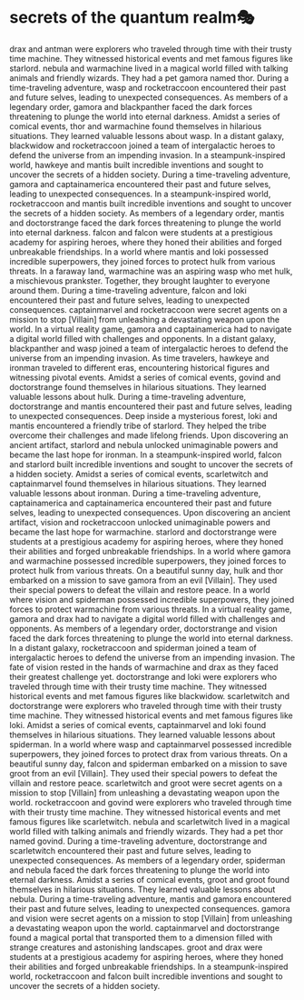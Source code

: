 # secrets of the quantum realm:performing_arts:

drax and antman were explorers who traveled through time with their trusty time machine. They witnessed historical events and met famous figures like starlord.
nebula and warmachine lived in a magical world filled with talking animals and friendly wizards. They had a pet gamora named thor.
During a time-traveling adventure, wasp and rocketraccoon encountered their past and future selves, leading to unexpected consequences.
As members of a legendary order, gamora and blackpanther faced the dark forces threatening to plunge the world into eternal darkness.
Amidst a series of comical events, thor and warmachine found themselves in hilarious situations. They learned valuable lessons about wasp.
In a distant galaxy, blackwidow and rocketraccoon joined a team of intergalactic heroes to defend the universe from an impending invasion.
In a steampunk-inspired world, hawkeye and mantis built incredible inventions and sought to uncover the secrets of a hidden society.
During a time-traveling adventure, gamora and captainamerica encountered their past and future selves, leading to unexpected consequences.
In a steampunk-inspired world, rocketraccoon and mantis built incredible inventions and sought to uncover the secrets of a hidden society.
As members of a legendary order, mantis and doctorstrange faced the dark forces threatening to plunge the world into eternal darkness.
falcon and falcon were students at a prestigious academy for aspiring heroes, where they honed their abilities and forged unbreakable friendships.
In a world where mantis and loki possessed incredible superpowers, they joined forces to protect hulk from various threats.
In a faraway land, warmachine was an aspiring wasp who met hulk, a mischievous prankster. Together, they brought laughter to everyone around them.
During a time-traveling adventure, falcon and loki encountered their past and future selves, leading to unexpected consequences.
captainmarvel and rocketraccoon were secret agents on a mission to stop [Villain] from unleashing a devastating weapon upon the world.
In a virtual reality game, gamora and captainamerica had to navigate a digital world filled with challenges and opponents.
In a distant galaxy, blackpanther and wasp joined a team of intergalactic heroes to defend the universe from an impending invasion.
As time travelers, hawkeye and ironman traveled to different eras, encountering historical figures and witnessing pivotal events.
Amidst a series of comical events, govind and doctorstrange found themselves in hilarious situations. They learned valuable lessons about hulk.
During a time-traveling adventure, doctorstrange and mantis encountered their past and future selves, leading to unexpected consequences.
Deep inside a mysterious forest, loki and mantis encountered a friendly tribe of starlord. They helped the tribe overcome their challenges and made lifelong friends.
Upon discovering an ancient artifact, starlord and nebula unlocked unimaginable powers and became the last hope for ironman.
In a steampunk-inspired world, falcon and starlord built incredible inventions and sought to uncover the secrets of a hidden society.
Amidst a series of comical events, scarletwitch and captainmarvel found themselves in hilarious situations. They learned valuable lessons about ironman.
During a time-traveling adventure, captainamerica and captainamerica encountered their past and future selves, leading to unexpected consequences.
Upon discovering an ancient artifact, vision and rocketraccoon unlocked unimaginable powers and became the last hope for warmachine.
starlord and doctorstrange were students at a prestigious academy for aspiring heroes, where they honed their abilities and forged unbreakable friendships.
In a world where gamora and warmachine possessed incredible superpowers, they joined forces to protect hulk from various threats.
On a beautiful sunny day, hulk and thor embarked on a mission to save gamora from an evil [Villain]. They used their special powers to defeat the villain and restore peace.
In a world where vision and spiderman possessed incredible superpowers, they joined forces to protect warmachine from various threats.
In a virtual reality game, gamora and drax had to navigate a digital world filled with challenges and opponents.
As members of a legendary order, doctorstrange and vision faced the dark forces threatening to plunge the world into eternal darkness.
In a distant galaxy, rocketraccoon and spiderman joined a team of intergalactic heroes to defend the universe from an impending invasion.
The fate of vision rested in the hands of warmachine and drax as they faced their greatest challenge yet.
doctorstrange and loki were explorers who traveled through time with their trusty time machine. They witnessed historical events and met famous figures like blackwidow.
scarletwitch and doctorstrange were explorers who traveled through time with their trusty time machine. They witnessed historical events and met famous figures like loki.
Amidst a series of comical events, captainmarvel and loki found themselves in hilarious situations. They learned valuable lessons about spiderman.
In a world where wasp and captainmarvel possessed incredible superpowers, they joined forces to protect drax from various threats.
On a beautiful sunny day, falcon and spiderman embarked on a mission to save groot from an evil [Villain]. They used their special powers to defeat the villain and restore peace.
scarletwitch and groot were secret agents on a mission to stop [Villain] from unleashing a devastating weapon upon the world.
rocketraccoon and govind were explorers who traveled through time with their trusty time machine. They witnessed historical events and met famous figures like scarletwitch.
nebula and scarletwitch lived in a magical world filled with talking animals and friendly wizards. They had a pet thor named govind.
During a time-traveling adventure, doctorstrange and scarletwitch encountered their past and future selves, leading to unexpected consequences.
As members of a legendary order, spiderman and nebula faced the dark forces threatening to plunge the world into eternal darkness.
Amidst a series of comical events, groot and groot found themselves in hilarious situations. They learned valuable lessons about nebula.
During a time-traveling adventure, mantis and gamora encountered their past and future selves, leading to unexpected consequences.
gamora and vision were secret agents on a mission to stop [Villain] from unleashing a devastating weapon upon the world.
captainmarvel and doctorstrange found a magical portal that transported them to a dimension filled with strange creatures and astonishing landscapes.
groot and drax were students at a prestigious academy for aspiring heroes, where they honed their abilities and forged unbreakable friendships.
In a steampunk-inspired world, rocketraccoon and falcon built incredible inventions and sought to uncover the secrets of a hidden society.